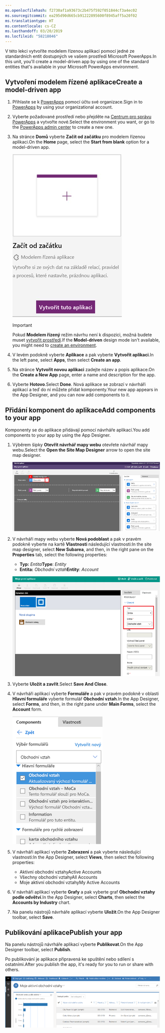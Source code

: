 ```yaml
---
ms.openlocfilehash: f2730af1a93673c2b475f592f051844cf3a4ec02
ms.sourcegitcommit: ea295d90d665cb91222895600f8945aff5a20f02
ms.translationtype: HT
ms.contentlocale: cs-CZ
ms.lasthandoff: 03/20/2019
ms.locfileid: "58218046"
---
```

<span data-ttu-id="f2bdf-101">V této lekci vytvoříte modelem řízenou aplikaci pomocí jedné ze standardních entit dostupných ve vašem prostředí Microsoft PowerApps.</span><span class="sxs-lookup"><span data-stu-id="f2bdf-101">In this unit, you'll create a model-driven app by using one of the standard entities that's available in your Microsoft PowerApps environment.</span></span>

## <a name="create-a-model-driven-app"></a><span data-ttu-id="f2bdf-102">Vytvoření modelem řízené aplikace</span><span class="sxs-lookup"><span data-stu-id="f2bdf-102">Create a model-driven app</span></span>

1. <span data-ttu-id="f2bdf-103">Přihlaste se k [PowerApps](https://web.powerapps.com/) pomocí účtu své organizace.</span><span class="sxs-lookup"><span data-stu-id="f2bdf-103">Sign in to [PowerApps](https://web.powerapps.com/) by using your organizational account.</span></span>
1. <span data-ttu-id="f2bdf-104">Vyberte požadované prostředí nebo přejděte na [Centrum pro správu PowerApps](https://admin.powerapps.com/) a vytvořte nové.</span><span class="sxs-lookup"><span data-stu-id="f2bdf-104">Select the environment you want, or go to the [PowerApps admin center](https://admin.powerapps.com/) to create a new one.</span></span>
1. <span data-ttu-id="f2bdf-105">Na stránce **Domů** vyberte **Začít od začátku** pro modelem řízenou aplikaci.</span><span class="sxs-lookup"><span data-stu-id="f2bdf-105">On the **Home** page, select the **Start from blank** option for a model-driven app.</span></span>  

    ![Modelem řízený](../media/choose-design-mode.png)

    > [!IMPORTANT]
    > <span data-ttu-id="f2bdf-107">Pokud **Modelem řízený** režim návrhu není k dispozici, možná budete muset [vytvořit prostředí](https://docs.microsoft.com/powerapps/administrator/create-environment).</span><span class="sxs-lookup"><span data-stu-id="f2bdf-107">If the **Model-driven** design mode isn't available, you might need to [create an environment](https://docs.microsoft.com/powerapps/administrator/create-environment).</span></span>

1. <span data-ttu-id="f2bdf-108">V levém podokně vyberte **Aplikace** a pak vyberte **Vytvořit aplikaci**.</span><span class="sxs-lookup"><span data-stu-id="f2bdf-108">In the left pane, select **Apps**, then select **Create an app**.</span></span>
1. <span data-ttu-id="f2bdf-109">Na stránce **Vytvořit novou aplikaci** zadejte název a popis aplikace.</span><span class="sxs-lookup"><span data-stu-id="f2bdf-109">On the **Create a New App** page, enter a name and description for the app.</span></span>
1. <span data-ttu-id="f2bdf-110">Vyberte **Hotovo**.</span><span class="sxs-lookup"><span data-stu-id="f2bdf-110">Select **Done**.</span></span> <span data-ttu-id="f2bdf-111">Nová aplikace se zobrazí v návrháři aplikací a teď do ní můžete přidat komponenty.</span><span class="sxs-lookup"><span data-stu-id="f2bdf-111">Your new app appears in the App Designer, and you can now add components to it.</span></span>

## <a name="add-components-to-your-app"></a><span data-ttu-id="f2bdf-112">Přidání komponent do aplikace</span><span class="sxs-lookup"><span data-stu-id="f2bdf-112">Add components to your app</span></span>
<span data-ttu-id="f2bdf-113">Komponenty se do aplikace přidávají pomocí návrháře aplikací.</span><span class="sxs-lookup"><span data-stu-id="f2bdf-113">You add components to your app by using the App Designer.</span></span>

1. <span data-ttu-id="f2bdf-114">Výběrem šipky **Otevřít návrhář mapy webu** otevřete návrhář mapy webu.</span><span class="sxs-lookup"><span data-stu-id="f2bdf-114">Select the **Open the Site Map Designer** arrow to open the site map designer.</span></span>

    ![Vytvoření nové mapy webu](../media/new-sitemap.png)

2. <span data-ttu-id="f2bdf-116">V návrháři mapy webu vyberte **Nová podoblast** a pak v pravém podokně vyberte na kartě **Vlastnosti** následující vlastnosti:</span><span class="sxs-lookup"><span data-stu-id="f2bdf-116">In the site map designer, select **New Subarea**, and then, in the right pane on the **Properties** tab, select the following properties:</span></span>

    - <span data-ttu-id="f2bdf-117">**Typ:** *Entita*</span><span class="sxs-lookup"><span data-stu-id="f2bdf-117">**Type**: *Entity*</span></span>
    - <span data-ttu-id="f2bdf-118">**Entita:** *Obchodní vztah*</span><span class="sxs-lookup"><span data-stu-id="f2bdf-118">**Entity**: *Account*</span></span>

    ![Přidání komponent do mapy webu](../media/sitemap.png)

3. <span data-ttu-id="f2bdf-120">Vyberte **Uložit a zavřít**.</span><span class="sxs-lookup"><span data-stu-id="f2bdf-120">Select **Save And Close**.</span></span>
4. <span data-ttu-id="f2bdf-121">V návrháři aplikací vyberte **Formuláře** a pak v pravém podokně v oblasti **Hlavní formuláře** vyberte formulář **Obchodní vztah**.</span><span class="sxs-lookup"><span data-stu-id="f2bdf-121">In the App Designer, select **Forms**, and then, in the right pane under **Main Forms**, select the **Account** form.</span></span>

    ![Hlavní formulář obchodního vztahu](../media/main-form.png)

5. <span data-ttu-id="f2bdf-123">V návrháři aplikací vyberte **Zobrazení** a pak vyberte následující vlastnosti:</span><span class="sxs-lookup"><span data-stu-id="f2bdf-123">In the App Designer, select **Views**, then select the following properties:</span></span>

    - <span data-ttu-id="f2bdf-124">Aktivní obchodní vztahy</span><span class="sxs-lookup"><span data-stu-id="f2bdf-124">Active Accounts</span></span>
    - <span data-ttu-id="f2bdf-125">Všechny obchodní vztahy</span><span class="sxs-lookup"><span data-stu-id="f2bdf-125">All Accounts</span></span>
    - <span data-ttu-id="f2bdf-126">Moje aktivní obchodní vztahy</span><span class="sxs-lookup"><span data-stu-id="f2bdf-126">My Active Accounts</span></span>

6. <span data-ttu-id="f2bdf-127">V návrháři aplikací vyberte **Grafy** a pak vyberte graf **Obchodní vztahy podle odvětví**.</span><span class="sxs-lookup"><span data-stu-id="f2bdf-127">In the App Designer, select **Charts**, then select the **Accounts by Industry** chart.</span></span>
7. <span data-ttu-id="f2bdf-128">Na panelu nástrojů návrháře aplikací vyberte **Uložit**.</span><span class="sxs-lookup"><span data-stu-id="f2bdf-128">On the App Designer toolbar, select **Save**.</span></span>

<!-- ##  Validate your app
This step checks for component dependencies that are required for the app to work, but haven't yet been added to the app. 

1. On the app designer canvas, select the component that indicates a dependency, such as the **Forms** component. Then, on the right-pane select the **Required** tab, expand **Entity Dependencies** and then select all required dependencies. 

    ![Add dependencies](../media/build-first-model-driven-app/resolve-dependencies.png)

2. Select **Add Dependencies**.
3. On the app designer toolbar, select **Save**.  -->

## <a name="publish-your-app"></a><span data-ttu-id="f2bdf-129">Publikování aplikace</span><span class="sxs-lookup"><span data-stu-id="f2bdf-129">Publish your app</span></span>
<span data-ttu-id="f2bdf-130">Na panelu nástrojů návrháře aplikací vyberte **Publikovat**.</span><span class="sxs-lookup"><span data-stu-id="f2bdf-130">On the App Designer toolbar, select **Publish**.</span></span>

<span data-ttu-id="f2bdf-131">Po publikování je aplikace připravená ke spuštění nebo sdílení s ostatními.</span><span class="sxs-lookup"><span data-stu-id="f2bdf-131">After you publish the app, it's ready for you to run or share with others.</span></span>

![Jednoduchá aplikace s entitou Obchodní vztah](../media/accounts-quickstart-app.png)
